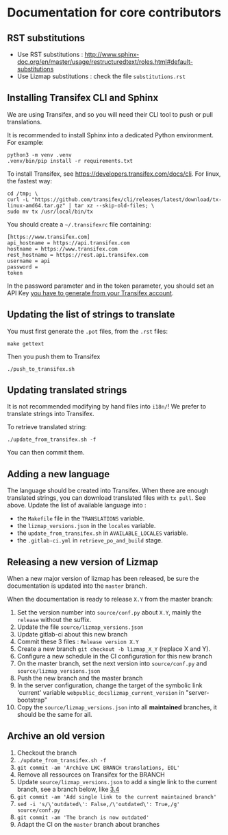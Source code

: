 # Documentation for core contributors

## RST substitutions

* Use RST substitutions : http://www.sphinx-doc.org/en/master/usage/restructuredtext/roles.html#default-substitutions
* Use Lizmap substitutions : check the file `substitutions.rst`

## Installing Transifex CLI and Sphinx

We are using Transifex, and so you will need their CLI tool to push or pull
translations.

It is recommended to install Sphinx into a dedicated Python environment. For example:

```
python3 -m venv .venv
.venv/bin/pip install -r requirements.txt
``` 

To install Transifex, see https://developers.transifex.com/docs/cli.
For linux, the fastest way:

```
cd /tmp; \
curl -L "https://github.com/transifex/cli/releases/latest/download/tx-linux-amd64.tar.gz" | tar xz --skip-old-files; \
sudo mv tx /usr/local/bin/tx
```

You should create a `~/.transifexrc` file containing:

```
[https://www.transifex.com]
api_hostname = https://api.transifex.com
hostname = https://www.transifex.com
rest_hostname = https://rest.api.transifex.com
username = api
password = 
token
```

In the password parameter and in the token parameter, you should set an API Key [you have to generate from your
Transifex account](https://www.transifex.com/user/settings/api/).

## Updating the list of strings to translate

You must first generate the `.pot` files, from the `.rst` files:

```
make gettext
```

Then you push them to Transifex

```
./push_to_transifex.sh
```

## Updating translated strings

It is not recommended modifying by hand files into `i18n/`! We prefer to 
translate strings into Transifex.

To retrieve translated string:

```
./update_from_transifex.sh -f
```

You can then commit them.

## Adding a new language

The language should be created into Transifex. When there are enough translated
strings, you can download translated files with `tx pull`. See above.
Update the list of available language into :
* the `Makefile` file in the `TRANSLATIONS` variable.
* the `lizmap_versions.json` in the `locales` variable.
* the `update_from_transifex.sh` in `AVAILABLE_LOCALES` variable.
* the `.gitlab-ci.yml` in `retrieve_po_and_build` stage.

## Releasing a new version of Lizmap

When a new major version of lizmap has been released, be sure the documentation
is updated into the `master` branch.

When the documentation is ready to release `X.Y` from the master branch:

1. Set the version number into `source/conf.py` about `X.Y`, mainly the `release` without the suffix.
2. Update the file `source/lizmap_versions.json`
3. Update gitlab-ci about this new branch
4. Commit these 3 files : `Release version X.Y`
5. Create a new branch `git checkout -b lizmap_X_Y` (replace X and Y).
6. Configure a new schedule in the CI configuration for this new branch
7. On the master branch, set the next version into `source/conf.py` and `source/lizmap_versions.json`
8. Push the new branch and the master branch
9. In the server configuration, change the target of the symbolic link 'current' variable `webpublic_docslizmap_current_version` in "server-bootstrap"
10. Copy the `source/lizmap_versions.json` into all **maintained** branches, it should be the
    same for all.

## Archive an old version

1. Checkout the branch
1. `./update_from_transifex.sh -f`
1. `git commit -am 'Archive LWC BRANCH translations, EOL'`
1. Remove all ressources on Transifex for the BRANCH
1. Update `source/lizmap_versions.json` to add a single link to the current branch, see a branch below,
   like [3.4](https://github.com/3liz/lizmap-documentation/blob/lizmap_3_4/source/lizmap_versions.json)
1. `git commit -am 'Add single link to the current maintained branch'`
1. `sed -i 's/\'outdated\': False,/\'outdated\': True,/g' source/conf.py`
1. `git commit -am 'The branch is now outdated'`
1. Adapt the CI on the `master` branch about branches
